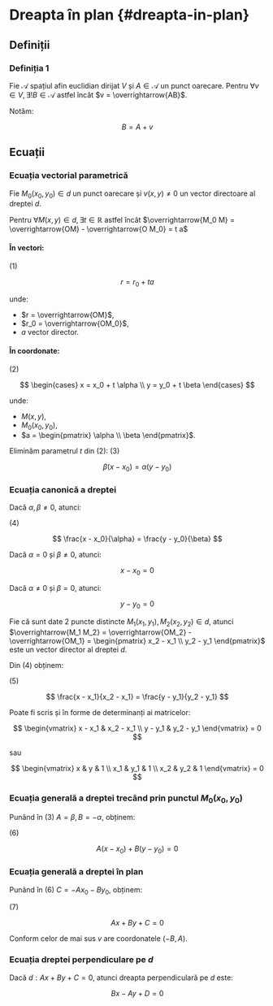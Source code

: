 # Dreapta în plan {#dreapta-in-plan}

## Definiții

### Definiția 1

Fie $\mathcal{A}$ spațiul afin euclidian dirijat $V$ și $A \in \mathcal{A}$ un punct oarecare. Pentru $\forall v \in V, \exists! B \in \mathcal{A}$ astfel încât $v = \overrightarrow{AB}$.

Notăm:

$$
B = A + v
$$

## Ecuații

### Ecuația vectorial parametrică

Fie $M_0(x_0, y_0) \in d$ un punct oarecare și $v(x, y) \neq 0$ un vector directoare al dreptei $d$.

Pentru $\forall M(x, y) \in d, \exists t \in \mathbb{R}$ astfel încât $\overrightarrow{M_0 M} = \overrightarrow{OM} - \overrightarrow{O M_0} = t a$

#### În vectori:

(1)

$$
r = r_0 + t a
$$

unde:

- $r = \overrightarrow{OM}$,
- $r_0 = \overrightarrow{OM_0}$,
- $a \text{ vector director}$.

#### În coordonate:

(2)

$$
\begin{cases}
x = x_0 + t \alpha \\
y = y_0 + t \beta
\end{cases}
$$

unde:

- $M(x, y)$,
- $M_0(x_0, y_0)$,
- $a = \begin{pmatrix} \alpha \\ \beta \end{pmatrix}$.

Eliminăm parametrul $t$ din (2):
(3)

$$
\beta(x - x_0) = \alpha(y - y_0)
$$

### Ecuația canonică a dreptei

Dacă $\alpha, \beta \neq 0$, atunci:

(4)

$$
\frac{x - x_0}{\alpha} = \frac{y - y_0}{\beta}
$$

Dacă $\alpha = 0$ și $\beta \neq 0$, atunci:

$$
x - x_0 = 0
$$

Dacă $\alpha \neq 0$ și $\beta = 0$, atunci:

$$
y - y_0 = 0
$$

Fie că sunt date 2 puncte distincte $M_1(x_1, y_1), M_2(x_2, y_2) \in d$, atunci $\overrightarrow{M_1 M_2} = \overrightarrow{OM_2} - \overrightarrow{OM_1} = \begin{pmatrix} x_2 - x_1 \\ y_2 - y_1 \end{pmatrix}$ este un vector director al dreptei $d$.

Din (4) obținem:

(5)

$$
\frac{x - x_1}{x_2 - x_1} = \frac{y - y_1}{y_2 - y_1}
$$

Poate fi scris și în forme de determinanți ai matricelor:

$$
\begin{vmatrix}
x - x_1 & x_2 - x_1 \\
y - y_1 & y_2 - y_1
\end{vmatrix} = 0
$$

sau

$$
\begin{vmatrix}
x & y & 1 \\
x_1 & y_1 & 1 \\
x_2 & y_2 & 1
\end{vmatrix} = 0
$$

### Ecuația generală a dreptei trecând prin punctul $M_0(x_0, y_0)$

Punând în (3) $A = \beta, B = -\alpha$, obținem:

(6)

$$
A (x - x_0) + B (y - y_0) = 0
$$

### Ecuația generală a dreptei în plan

Punând în (6) $C = - A x_0 - B y_0$, obținem:

(7)

$$
A x + B y + C = 0
$$

Conform celor de mai sus $v$ are coordonatele $(-B, A)$.

### Ecuația dreptei perpendiculare pe $d$

Dacă $d: A x + B y + C = 0$, atunci dreapta perpendiculară pe $d$ este:

$$
B x - A y + D = 0
$$
